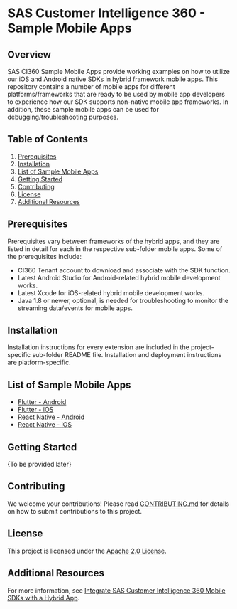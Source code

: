 # SAS Customer Intelligence 360 - Sample Mobile Apps

## Overview
SAS CI360 Sample Mobile Apps provide working examples on how to utilize our iOS and Android native SDKs in hybrid framework mobile apps. This repository contains a number of mobile apps for different platforms/frameworks that are ready to be used by mobile app developers to experience how our SDK supports non-native mobile app frameworks. In addition, these sample mobile apps can be used for debugging/troubleshooting purposes.

## Table of Contents
1. [Prerequisites](#prerequisites)
2. [Installation](#installation)
3. [List of Sample Mobile Apps](#list-of-sample-mobile-apps)
4. [Getting Started](#getting-started)
5. [Contributing](#contributing)
6. [License](#license)
7. [Additional Resources](#additional-resources)

## <a name="prerequisites"></a>Prerequisites
Prerequisites vary between frameworks of the hybrid apps, and they are listed in detail for each in the respective sub-folder mobile apps. Some of the prerequisites include:

- CI360 Tenant account to download and associate with the SDK function.
- Latest Android Studio for Android-related hybrid mobile development works.
- Latest Xcode for iOS-related hybrid mobile development works.
- Java 1.8 or newer, optional, is needed for troubleshooting to monitor the streaming data/events for mobile apps.

## <a name="installation"></a>Installation
Installation instructions for every extension are included in the project-specific sub-folder README file. Installation and deployment instructions are platform-specific.

## <a name="list-of-sample-mobile-apps"></a>List of Sample Mobile Apps
- [Flutter - Android](./ci360-flutter-android-app/)
- [Flutter - iOS](./ci360-flutter-ios-app/)
- [React Native - Android](./ci360-react-native-android-app/)
- [React Native - iOS](./ci360-react-native-ios-app/)

## <a name="getting-started"></a>Getting Started
{To be provided later}

## <a name="contributing"></a>Contributing
We welcome your contributions! Please read [CONTRIBUTING.md](./CONTRIBUTING.md) for details on how to submit contributions to this project.

## <a name="license"></a>License
This project is licensed under the [Apache 2.0 License](./LICENSE.txt).

## <a name="additional-resources"></a>Additional Resources
For more information, see [Integrate SAS Customer Intelligence 360 Mobile SDKs with a Hybrid App](https://go.documentation.sas.com/doc/en/cintcdc/production.a/cintmobdg/n15inj97vlw7s9n14bi52qthcqcd.htm).
